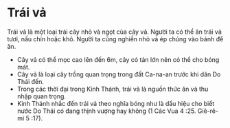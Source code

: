 # Trái vả

Trái vả là một loại trái cây nhỏ và ngọt của cây vả.  Người ta có thể ăn trái vả tươi, nấu chín hoặc khô. Người ta cũng nghiền nhỏ và ép chúng vào bánh để ăn.
- Cây vả có thể mọc cao lên đến 6m, cây có tán lớn nên có thể cho bóng mát.
- Cây vả là loại cây trồng quan trọng trong đất Ca-na-an trước khi dân Do Thái đến.
- Trong các thời đại trong Kinh Thánh, trái vả là nguồn thức ăn và thu nhập quan trọng.
- Kinh Thánh nhắc đến trái vả theo nghĩa bóng như là dấu hiệu cho biết nước Do Thái có đang thịnh vượng hay không (1 Các Vua 4 :25. Giê-rê-mi 5 :17).

